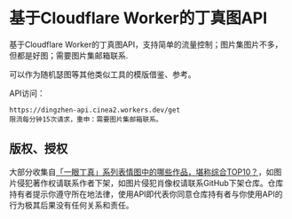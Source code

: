 # 基于Cloudflare Worker的丁真图API

基于Cloudflare Worker的丁真图API，支持简单的流量控制；图片集图片不多，但都是好图；需要图片集邮箱联系.

可以作为随机瑟图等其他类似工具的模版借鉴、参考。

API访问：

```
https://dingzhen-api.cinea2.workers.dev/get
限流每分钟15次请求，重申：需要图片集邮箱联系。
```

## 版权、授权

大部分收集自[「一眼丁真」系列表情图中的哪些作品，堪称综合TOP10？](https://www.zhihu.com/question/528239142)，如图片侵犯著作权请联系作者下架，如图片侵犯肖像权请联系GitHub下架仓库。仓库持有者提示你遵守所在地法律，使用API即代表你同意仓库持有者与你使用API的行为极其后果没有任何关系和责任。
